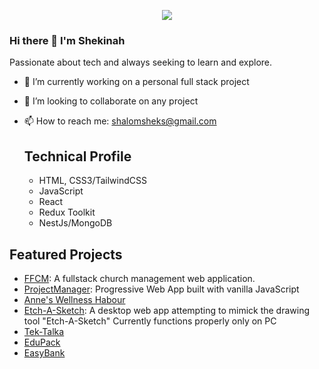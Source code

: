 <p align="center">
  <a href="https://github.com/DenverCoder1/readme-typing-svg"><img src="https://readme-typing-svg.herokuapp.com?lines=Hello World,+I'm+Shekinah;I+love+open-source.;I+love+Blender.;I+love+learning.;I+love+spreading+knowledge.;&center=true&width=500&height=50"></a>
</p>

### Hi there 👋 I'm Shekinah
Passionate about tech and always seeking to learn and explore.

- 🔭 I’m currently working on a personal full stack project
- 👯 I’m looking to collaborate on any project
- 📫 How to reach me: shalomsheks@gmail.com

  ## Technical Profile
  - HTML, CSS3/TailwindCSS
  - JavaScript
  - React
  - Redux Toolkit
  - NestJs/MongoDB
 
## Featured Projects
- [FFCM](https://ffcm-front.vercel.app):
A fullstack church management web application.
- [ProjectManager](https://todo-projectsfix.netlify.app):
Progressive Web App built with vanilla JavaScript 
- [Anne's Wellness Habour](http://anneswellnesshabour.com/)
- [Etch-A-Sketch](https://etch-a-sketch-six-rouge.vercel.app/):
A desktop web app attempting to mimick the drawing tool "Etch-A-Sketch"
Currently functions properly only on PC
- [Tek-Talka](https://tech-talka.vercel.app/)
- [EduPack](https://edupack-pih4wkosj-shekinah007.vercel.app)
- [EasyBank](https://shekinah007.github.io/Bank-Landing-Page/)
  
